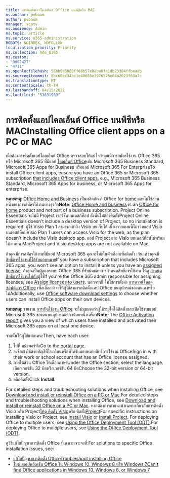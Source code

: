 ```yaml
---
title: การติดตั้งแอปไคลเอ็นต์ Office บนพีซีหรือ MAC
ms.author: pebaum
author: pebaum
manager: scotv
ms.audience: Admin
ms.topic: article
ms.service: o365-administration
ROBOTS: NOINDEX, NOFOLLOW
localization_priority: Priority
ms.collection: Adm_O365
ms.custom:
- "9002427"
- "4711"
ms.openlocfilehash: 58bb9a5089ff88b57e8aba8fa1db23304ffbeaab
ms.sourcegitcommit: 8bc60ec34bc1e40685e3976576e04a2623f63a7c
ms.translationtype: MT
ms.contentlocale: th-TH
ms.lasthandoff: 04/15/2021
ms.locfileid: "51831969"
---
```

# <a name="installing-office-client-apps-on-a-pc-or-mac"></a><span data-ttu-id="fa2fe-102">การติดตั้งแอปไคลเอ็นต์ Office บนพีซีหรือ MAC</span><span class="sxs-lookup"><span data-stu-id="fa2fe-102">Installing Office client apps on a PC or MAC</span></span>

<span data-ttu-id="fa2fe-103">เมื่อต้องการติดตั้งแอปไคลเอ็นต์ Office ตรวจสอบให้แน่ใจว่าคุณมีการสมัครใช้งาน Office 365 หรือ Microsoft 365 ที่มีแอป [ไคลเอ็นต์ Office](https://support.office.com/article/office-for-home-and-office-for-business-plans-28cbc8cf-1332-4f04-9123-9b660abb629e)เช่น Microsoft 365 Business Standard, Microsoft 365 Apps for Business หรือแอป Microsoft 365 For Enterprise</span><span class="sxs-lookup"><span data-stu-id="fa2fe-103">To install Office client apps, ensure you have an Office 365 or Microsoft 365 subscription [that includes Office client apps](https://support.office.com/article/office-for-home-and-office-for-business-plans-28cbc8cf-1332-4f04-9123-9b660abb629e), e.g., Microsoft 365 Business Standard, Microsoft 365 Apps for business, or Microsoft 365 Apps for enterprise.</span></span>

<span data-ttu-id="fa2fe-104">**หมายเหตุ**: [Office Home and Business](https://support.microsoft.com/office/office-for-home-and-office-for-business-plans-28cbc8cf-1332-4f04-9123-9b660abb629e) เป็นผลิตภัณฑ์ Office for [home](https://support.office.com/article/28cbc8cf-1332-4f04-9123-9b660abb629e?wt.mc_id=Alchemy_ClientDIA) และไม่ใช่ส่วนหนึ่งของการสมัครใช้งานทางธุรกิจ</span><span class="sxs-lookup"><span data-stu-id="fa2fe-104">**Note**: [Office Home and business](https://support.microsoft.com/office/office-for-home-and-office-for-business-plans-28cbc8cf-1332-4f04-9123-9b660abb629e) is an [Office for home](https://support.office.com/article/28cbc8cf-1332-4f04-9123-9b660abb629e?wt.mc_id=Alchemy_ClientDIA) product and not part of a business subscription.</span></span> <span data-ttu-id="fa2fe-105">Project Online Essentials จะไม่มี Project เวอร์ชันบนเดสก์ท็อป ดังนั้นไม่ต้องติดตั้ง</span><span class="sxs-lookup"><span data-stu-id="fa2fe-105">Project Online Essentials doesn't include a desktop version of Project, so no installation is required.</span></span> <span data-ttu-id="fa2fe-106">ผู้ใช้ Visio Plan 1 สามารถเข้าถึง Visio บนเว็บได้ เนื่องจากแผนนี้ไม่รวมแอป Visio บนเดสก์ท็อป</span><span class="sxs-lookup"><span data-stu-id="fa2fe-106">Visio Plan 1 users can access Visio for the web, as the plan doesn't include the Visio desktop app.</span></span> <span data-ttu-id="fa2fe-107">แอป Project และ Visio บนเดสก์ท็อปไม่พร้อมใช้งานบน Mac</span><span class="sxs-lookup"><span data-stu-id="fa2fe-107">Project and Visio desktop apps are not available on Mac.</span></span>

<span data-ttu-id="fa2fe-108">ถ้าคุณมีการสมัครใช้งานที่มีแอป Microsoft 365 คุณจะไม่เห็นตัวเลือกเพื่อติดตั้ง เว้นแต่ว่าคุณมี[สิทธิ์การใช้งานที่ได้รับมอบหมาย](https://support.office.com/article/what-office-365-business-product-or-license-do-i-have-f8ab5e25-bf3f-4a47-b264-174b1ee925fd?wt.mc_id=scl_installoffice_home)</span><span class="sxs-lookup"><span data-stu-id="fa2fe-108">If you have a subscription that includes Microsoft 365 apps, you won't see an option to install it unless you have an [assigned license](https://support.office.com/article/what-office-365-business-product-or-license-do-i-have-f8ab5e25-bf3f-4a47-b264-174b1ee925fd?wt.mc_id=scl_installoffice_home).</span></span> <span data-ttu-id="fa2fe-109">ถ้าคุณเป็นผู้ดูแลระบบ Office 365 ที่รับผิดชอบการกําหนดสิทธิ์การใช้งาน ให้ดู [กําหนดสิทธิ์การใช้งานให้กับ](https://support.office.com/article/assign-licenses-to-users-in-office-365-for-business-997596b5-4173-4627-b915-36abac6786dc?wt.mc_id=scl_installoffice_home)ผู้ใช้</span><span class="sxs-lookup"><span data-stu-id="fa2fe-109">If you're the Office 365 admin responsible for assigning licenses, see [Assign licenses to users](https://support.office.com/article/assign-licenses-to-users-in-office-365-for-business-997596b5-4173-4627-b915-36abac6786dc?wt.mc_id=scl_installoffice_home).</span></span> <span data-ttu-id="fa2fe-110">นอกจากนี้ ให้ใช้การตั้งค่า [การดาวน์โหลดซอฟต์แวร์ Office](https://docs.microsoft.com/DeployOffice/manage-software-download-settings-office-365) เพื่อเลือกว่าจะให้ผู้ใช้สามารถติดตั้งแอป Office บนอุปกรณ์ของตนเองหรือไม่</span><span class="sxs-lookup"><span data-stu-id="fa2fe-110">Additionally, use [Office‎ software download settings](https://docs.microsoft.com/DeployOffice/manage-software-download-settings-office-365) to choose whether users can install ‎Office‎ apps on their own devices.</span></span>

<span data-ttu-id="fa2fe-111">**หมายเหตุ**: รายงาน [การเปิดใช้งาน Office](https://docs.microsoft.com/microsoft-365/admin/activity-reports/microsoft-office-activations?view=o365-worldwide) จะให้มุมมองว่าผู้ใช้รายใดได้ติดตั้งและเปิดใช้งานแอป Microsoft 365 ของตนบนอุปกรณ์อย่างน้อยหนึ่งเครื่อง</span><span class="sxs-lookup"><span data-stu-id="fa2fe-111">**Note**: The [Office Activation report](https://docs.microsoft.com/microsoft-365/admin/activity-reports/microsoft-office-activations?view=o365-worldwide) gives you a view of which users have installed and activated their Microsoft 365 apps on at least one device.</span></span>

<span data-ttu-id="fa2fe-112">จากนั้นให้ผู้ใช้แต่ละคน:</span><span class="sxs-lookup"><span data-stu-id="fa2fe-112">Then, have each user:</span></span>

1. <span data-ttu-id="fa2fe-113">ไปที่ [หน้า](https://portal.office.com/OLS/MySoftware.aspx)พอร์ทัล</span><span class="sxs-lookup"><span data-stu-id="fa2fe-113">Go to the [portal page](https://portal.office.com/OLS/MySoftware.aspx).</span></span>
2. <span data-ttu-id="fa2fe-114">ลงชื่อเข้าใช้ด้วยบัญชีที่โรงเรียนหรือที่ได้รับมอบหมายสิทธิ์การใช้งาน Office</span><span class="sxs-lookup"><span data-stu-id="fa2fe-114">Sign in with their work or school account that has an Office license assigned.</span></span> 
3. <span data-ttu-id="fa2fe-115">ภายใต้ส่วน Office ให้เลือกภาษา</span><span class="sxs-lookup"><span data-stu-id="fa2fe-115">Under the Office section, select the language.</span></span> <span data-ttu-id="fa2fe-116">เลือกเวอร์ชัน 32 บิตหรือเวอร์ชัน 64 บิต</span><span class="sxs-lookup"><span data-stu-id="fa2fe-116">Choose the 32-bit version or 64-bit version.</span></span>
4. <span data-ttu-id="fa2fe-117">คลิกติดตั้ง</span><span class="sxs-lookup"><span data-stu-id="fa2fe-117">Click **Install**.</span></span>

<span data-ttu-id="fa2fe-118">For detailed steps and troubleshooting solutions when installing Office, see [Download and install or reinstall Office on a PC or Mac](https://support.office.com/article/4414eaaf-0478-48be-9c42-23adc4716658?wt.mc_id=Alchemy_ClientDIA).</span><span class="sxs-lookup"><span data-stu-id="fa2fe-118">For detailed steps and troubleshooting solutions when installing Office, see [Download and install or reinstall Office on a PC or Mac](https://support.office.com/article/4414eaaf-0478-48be-9c42-23adc4716658?wt.mc_id=Alchemy_ClientDIA).</span></span> <span data-ttu-id="fa2fe-119">หากต้องการคําแนะนําเฉพาะเกี่ยวกับการติดตั้ง Visio หรือ Project[ให้ดู ติดตั้ง Visio](https://support.office.com/article/f98f21e3-aa02-4827-9167-ddab5b025710)หรือ ติดตั้ง[Project](https://support.office.com/article/7059249b-d9fe-4d61-ab96-5c5bf435f281)</span><span class="sxs-lookup"><span data-stu-id="fa2fe-119">For specific instructions on installing Visio or Project, see [Install Visio](https://support.office.com/article/f98f21e3-aa02-4827-9167-ddab5b025710) or [Install Project](https://support.office.com/article/7059249b-d9fe-4d61-ab96-5c5bf435f281).</span></span> <span data-ttu-id="fa2fe-120">For deploying Office to multiple users, see [Using the Office Deployment Tool (ODT)](https://docs.microsoft.com/alchemyinsights/using-the-office-deployment-tool).</span><span class="sxs-lookup"><span data-stu-id="fa2fe-120">For deploying Office to multiple users, see [Using the Office Deployment Tool (ODT)](https://docs.microsoft.com/alchemyinsights/using-the-office-deployment-tool).</span></span>

<span data-ttu-id="fa2fe-121">ดูวิธีแก้ไขปัญหาการติดตั้ง Office ที่เฉพาะเจาะจงที่:</span><span class="sxs-lookup"><span data-stu-id="fa2fe-121">For solutions to specific Office installation issues, see:</span></span>
- [<span data-ttu-id="fa2fe-122">แก้ไขปัญหาการติดตั้ง Office</span><span class="sxs-lookup"><span data-stu-id="fa2fe-122">Troubleshoot installing Office</span></span>](https://support.office.com/article/35ff2def-e0b2-4dac-9784-4cf212c1f6c2#BKMK_ErrorMessages)
- [<span data-ttu-id="fa2fe-123">ไม่พบแอปพลิเคชัน Office ใน Windows 10, Windows 8 หรือ Windows 7</span><span class="sxs-lookup"><span data-stu-id="fa2fe-123">Can't find Office applications in Windows 10, Windows 8, or Windows 7</span></span>](https://support.office.com/article/can-t-find-office-applications-in-windows-10-windows-8-or-windows-7-907ce545-6ae8-459b-8d9d-de6764a635d6)

